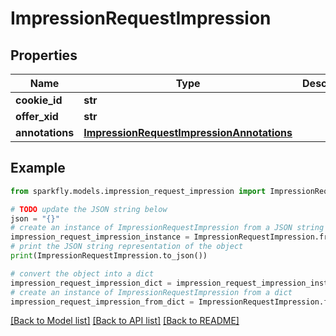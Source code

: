 # ImpressionRequestImpression


## Properties

Name | Type | Description | Notes
------------ | ------------- | ------------- | -------------
**cookie_id** | **str** |  | 
**offer_xid** | **str** |  | 
**annotations** | [**ImpressionRequestImpressionAnnotations**](ImpressionRequestImpressionAnnotations.md) |  | [optional] 

## Example

```python
from sparkfly.models.impression_request_impression import ImpressionRequestImpression

# TODO update the JSON string below
json = "{}"
# create an instance of ImpressionRequestImpression from a JSON string
impression_request_impression_instance = ImpressionRequestImpression.from_json(json)
# print the JSON string representation of the object
print(ImpressionRequestImpression.to_json())

# convert the object into a dict
impression_request_impression_dict = impression_request_impression_instance.to_dict()
# create an instance of ImpressionRequestImpression from a dict
impression_request_impression_from_dict = ImpressionRequestImpression.from_dict(impression_request_impression_dict)
```
[[Back to Model list]](../README.md#documentation-for-models) [[Back to API list]](../README.md#documentation-for-api-endpoints) [[Back to README]](../README.md)


